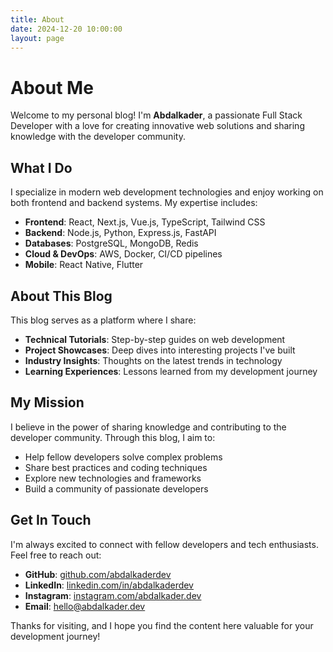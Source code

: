 ```yaml
---
title: About
date: 2024-12-20 10:00:00
layout: page
---
```


# About Me

Welcome to my personal blog! I'm **Abdalkader**, a passionate Full Stack Developer with a love for creating innovative web solutions and sharing knowledge with the developer community.

## What I Do

I specialize in modern web development technologies and enjoy working on both frontend and backend systems. My expertise includes:

- **Frontend**: React, Next.js, Vue.js, TypeScript, Tailwind CSS
- **Backend**: Node.js, Python, Express.js, FastAPI
- **Databases**: PostgreSQL, MongoDB, Redis
- **Cloud & DevOps**: AWS, Docker, CI/CD pipelines
- **Mobile**: React Native, Flutter

## About This Blog

This blog serves as a platform where I share:

- **Technical Tutorials**: Step-by-step guides on web development
- **Project Showcases**: Deep dives into interesting projects I've built
- **Industry Insights**: Thoughts on the latest trends in technology
- **Learning Experiences**: Lessons learned from my development journey

## My Mission

I believe in the power of sharing knowledge and contributing to the developer community. Through this blog, I aim to:

- Help fellow developers solve complex problems
- Share best practices and coding techniques
- Explore new technologies and frameworks
- Build a community of passionate developers

## Get In Touch

I'm always excited to connect with fellow developers and tech enthusiasts. Feel free to reach out:

- **GitHub**: [github.com/abdalkaderdev](https://github.com/abdalkaderdev)
- **LinkedIn**: [linkedin.com/in/abdalkaderdev](https://linkedin.com/in/abdalkaderdev)
- **Instagram**: [instagram.com/abdalkader.dev](https://www.instagram.com/abdalkader.dev)
- **Email**: [hello@abdalkader.dev](mailto:hello@abdalkader.dev)

Thanks for visiting, and I hope you find the content here valuable for your development journey!